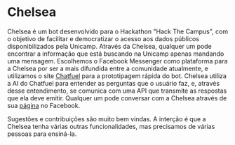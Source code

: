 # Chelsea

Chelsea é um bot desenvolvido para o Hackathon "Hack The Campus", com o objetivo de facilitar e democratizar o acesso aos dados públicos disponibilizados pela Unicamp. Através da Chelsea, qualquer um pode encontrar a informação que está buscando na Unicamp apenas mandando uma mensagem. Escolhemos o Facebook Messenger como plataforma para a Chelsea por ser a mais difundida entre a comunidade atualmente, e utilizamos o site <a href="https://dashboard.chatfuel.com/">Chatfuel</a> para a prototipagem rápida do bot. Chelsea utiliza a AI do Chatfuel para entender as perguntas que o usuário faz, e, através desse entendimento, se comunica com uma API que transmite as respostas que ela deve emitir. Qualquer um pode conversar com a Chelsea através de sua <a href="https://www.facebook.com/chelseaunicamp/">página</a> no Facebook.

Sugestões e contribuições são muito bem vindas. A interção é que a Chelsea tenha várias outras funcionalidades, mas precisamos de várias pessoas para ensiná-la.
